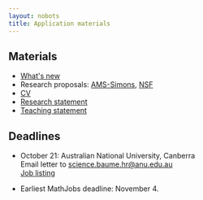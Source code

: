 ```yaml
---
layout: nobots
title: Application materials
---
```


## Materials

* [What's new](new-deopurkar.pdf)
* Research proposals: [AMS-Simons](AMS-Simons-deopurkar.pdf), [NSF](nsf-deopurkar.pdf)
* [CV](../cv/cv.pdf)
* [Research statement](rs-deopurkar.pdf)
* [Teaching statement](ts-deopurkar.pdf)

## Deadlines

* October 21: Australian National University, Canberra  
  Email letter to [science.baume.hr@anu.edu.au](mailto:science.baume.hr@anu.edu.au)  
  [Job listing](https://www.mathjobs.org/jobs/jobs/9117) 

* Earliest MathJobs deadline: November 4.

